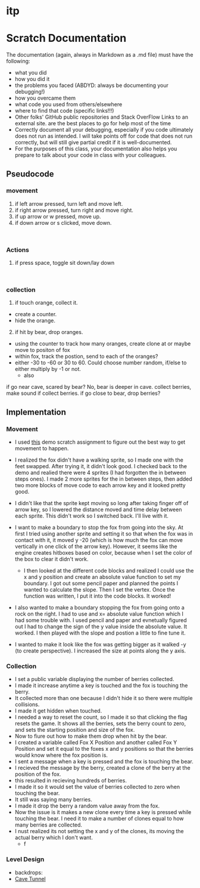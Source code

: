 # itp
# Scratch Documentation

The documentation (again, always in Markdown as a .md file) must have the following:
- what you did
- how you did it
- the problems you faced (ABDYD: always be documenting your debugging!)
- how you overcame them
- what code you used from others/elsewhere
- where to find that code (specific links!!!)
- Other folks' GitHub public repositories and Stack OverFlow Links to an external site. are the best places to go for help most of the time
- Correctly document all your debugging, especially if you code ultimately does not run as intended. I will take points off for code that does not run correctly, but will still give partial credit if it is well-documented.
- For the purposes of this class, your documentation also helps you prepare to talk about your code in class with your colleagues.


## Pseudocode <br>
  ### movement
1. if left arrow pressed, turn left and move left.
2. if right arrow pressed, turn right and move right.
3. if up arrow or w pressed, move up.
4. if down arrow or s clicked, move down.
<br>

### Actions
1. if press space, toggle sit down/lay down

<br>

### collection
1. if touch orange, collect it.
  - create a counter.
  - hide the orange.
2. if hit by bear, drop oranges.
  - using the counter to track how many oranges, create clone at or maybe move to positon of fox
  - within fox, track the postion, send to each of the oranges?
  - either -30 to -60 or 30 to 60. Could choose number random, if/else to either multiply by -1 or not.
    - also

if go near cave, scared by bear? No, bear is deeper in cave.
collect berries, make sound if collect berries.
if go close to bear, drop berries?

## Implementation
### Movement
- I used [this](https://scratch.mit.edu/projects/959988092/editor) demo scratch assignment to figure out the best way to get movement to happen.
- I realized the fox didn't have a walking sprite, so I made one with the feet swapped. After trying it, it didn't look good. I checked back to the demo and realied there were 4 sprites (I had forgotten the in between steps ones). I made 2 more sprites for the in between steps, then added two more blocks of move code to each arrow key and it looked pretty good.

- I didn't like that the sprite kept moving so long after taking finger off of arrow key, so I lowered the distance moved and time delay between each sprite. This didn't work so I switched back. I'll live with it.

- I want to make a boundary to stop the fox from going into the sky. At first I tried using another sprite and setting it so that when the fox was in contact with it, it moved y -20 (which is how much the fox can move vertically in one click of the arrow key). However, it seems like the engine creates hitboxes based on color, because when I set the color of the box to clear it didn't work.
  - I then looked at the different code blocks and realized I could use the x and y position and create an absolute value function to set my boundary. I got out some pencil paper and planned the points I wanted to calculate the slope. Then I set the vertex. Once the function was written, I put it into the code blocks. It worked!
- I also wanted to make a boundary stopping the fox from going onto a rock on the right. I had to use and x= absolute value function which I had some trouble with. I used pencil and paper and evnetually figured out I had to change the sign of the y value inside the absolute value. It worked. I then played with the slope and postion a little to fine tune it.
- I wanted to make it look like the fox was getting bigger as it walked -y (to create perspective). I increased the size at points along the y axis.

### Collection
- I set a public variable displaying the number of berries collected.
- I made it increase anytime a key is touched and the fox is touching the berry.
- It collected more than one because I didn't hide it so there were multiple collisions.
- I made it get hidden when touched.
- I needed a way to reset the count, so I made it so that clicking the flag resets the game. It shows all the berries, sets the berry count to zero, and sets the starting position and size of the fox.
- Now to fiure out how to make them drop when hit by the bear.
- I created a variable called Fox X Position and another called Fox Y Position and set it equal to the foxes x and y positions so that the berries would know where the fox position is.
- I sent a message when a key is pressed and the fox is touching the bear.
- I recieved the message by the berry, created a clone of the berry at the position of the fox.
- this resulted in recieving hundreds of berries.
- I made it so it would set the value of berries collected to zero when touching the bear.
- It still was saying many berries.
- I made it drop the berry a random value away from the fox.
- Now the issue is it makes a new clone every time a key is pressed while touching the bear. I need it to make a number of clones equal to how many berries are collected.
- I nust realized its not setting the x and y of the clones, its moving the actual berry which I don't want.
  - f


### Level Design
- backdrops:
- [Cave Tunnel](https://www.istockphoto.com/vector/dark-terrible-cave-game-illustration-background-gm1158457256-316452413)
